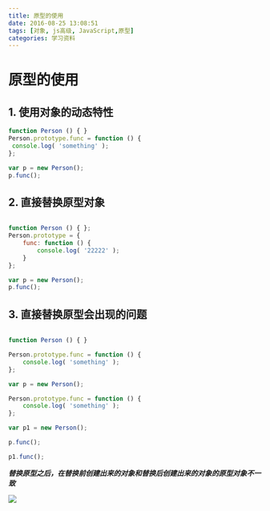 ```yaml
---
title: 原型的使用
date: 2016-08-25 13:08:51
tags: [对象, js高级, JavaScript,原型]
categories: 学习资料
---
```

# 原型的使用

## 1. 使用对象的动态特性
```js
function Person () { }
Person.prototype.func = function () {
 console.log( 'something' );
};

var p = new Person();
p.func();

```
<!--more-->
## 2. 直接替换原型对象

```js

function Person () { };
Person.prototype = {
    func: function () {
        console.log( '22222' );
    }
};

var p = new Person();
p.func();

```



## 3. 直接替换原型会出现的问题

```js

function Person () { }

Person.prototype.func = function () {
    console.log( 'something' );
};

var p = new Person();

Person.prototype.func = function () {
    console.log( 'something' );
};

var p1 = new Person();

p.func();

p1.func();

```

***替换原型之后，在替换前创建出来的对象和替换后创建出来的对象的原型对象不一致***

![](/images/03-5.png)
